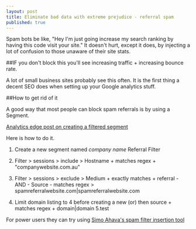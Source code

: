 ```yaml
---
layout: post
title: Eliminate bad data with extreme prejudice - referral spam
published: true
---
```


Spam bots be like, "Hey I'm just going increase my search ranking by having this code visit your site." It doesn't hurt, except it does, by injecting a lot of confusion to those unaware of their site stats.

##IF you don't block this you'll see increasing traffic + increasing bounce rate.

A lot of small business sites probably see this often. It is the first thing a decent SEO does when setting up your Google analytics stuff.

##How to get rid of it 

A good way that most people can block spam referrals is by using a Segment. 

[Analytics edge post on creating a filtered segment](http://www.analyticsedge.com/2015/01/advanced-segment-eliminate-spam-referrals/)

Here is how to do it.

1. Create a new segment named *company name* Referral Filter

2. Filter > sessions > include > Hostname + matches regex + "companywebsite.com.au"

3. Filter > sessions > exclude > Medium + exactly matches + referral - AND - Source - matches regex > spamreferralwebsite.com|spamreferralwebsite.com

4. Limit domain listing to 4 before creating a new (or) then source + matches regex + domain|domain
5.test

For power users they can try using [Simo Ahava's spam filter insertion tool](http://www.simoahava.com/analytics/spam-filter-insertion-tool/)